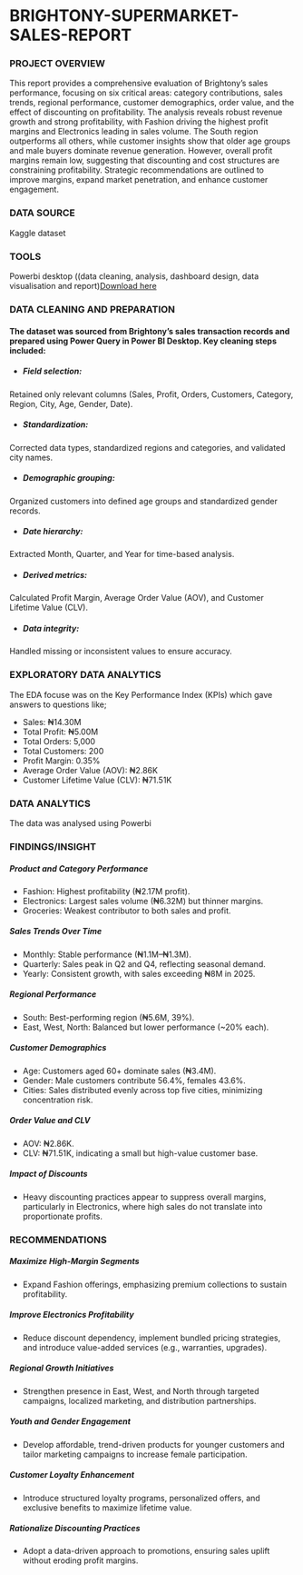 # BRIGHTONY-SUPERMARKET-SALES-REPORT

### PROJECT OVERVIEW

This report provides a comprehensive evaluation of Brightony’s sales performance, focusing on six critical areas: category contributions, sales trends, regional performance, customer demographics, order value, and the effect of discounting on profitability. The analysis reveals robust revenue growth and strong profitability, with Fashion driving the highest profit margins and Electronics leading in sales volume. The South region outperforms all others, while customer insights show that older age groups and male buyers dominate revenue generation. However, overall profit margins remain low, suggesting that discounting and cost structures are constraining profitability. Strategic recommendations are outlined to improve margins, expand market penetration, and enhance customer engagement.

### DATA SOURCE

Kaggle dataset

### TOOLS

Powerbi desktop ((data cleaning, analysis, dashboard design, data visualisation and report)[Download here](https//powerbi.com)

### DATA CLEANING AND PREPARATION

#### The dataset was sourced from Brightony’s sales transaction records and prepared using Power Query in Power BI Desktop. Key cleaning steps included:

- ##### Field selection:
Retained only relevant columns (Sales, Profit, Orders, Customers, Category, Region, City, Age, Gender, Date).

- ##### Standardization: 
Corrected data types, standardized regions and categories, and validated city names.

- ##### Demographic grouping: 
Organized customers into defined age groups and standardized gender records.

- ##### Date hierarchy: 
Extracted Month, Quarter, and Year for time-based analysis.

- ##### Derived metrics:
Calculated Profit Margin, Average Order Value (AOV), and Customer Lifetime Value (CLV).

- ##### Data integrity:
Handled missing or inconsistent values to ensure accuracy.

### EXPLORATORY DATA ANALYTICS

The EDA focuse was on the Key Performance Index (KPIs) which gave answers to questions like;
- Sales: ₦14.30M
- Total Profit: ₦5.00M
- Total Orders: 5,000
- Total Customers: 200
- Profit Margin: 0.35%
- Average Order Value (AOV): ₦2.86K
- Customer Lifetime Value (CLV): ₦71.51K

### DATA ANALYTICS
The data was analysed using Powerbi

  ### FINDINGS/INSIGHT

##### Product and Category Performance
- Fashion: Highest profitability (₦2.17M profit).
- Electronics: Largest sales volume (₦6.32M) but thinner margins.
- Groceries: Weakest contributor to both sales and profit.
##### Sales Trends Over Time
- Monthly: Stable performance (₦1.1M–₦1.3M).
- Quarterly: Sales peak in Q2 and Q4, reflecting seasonal demand.
- Yearly: Consistent growth, with sales exceeding ₦8M in 2025.
##### Regional Performance
- South: Best-performing region (₦5.6M, 39%).
- East, West, North: Balanced but lower performance (~20% each).
##### Customer Demographics
- Age: Customers aged 60+ dominate sales (₦3.4M).
- Gender: Male customers contribute 56.4%, females 43.6%.
- Cities: Sales distributed evenly across top five cities, minimizing concentration risk.
##### Order Value and CLV
- AOV: ₦2.86K.
- CLV: ₦71.51K, indicating a small but high-value customer base.
##### Impact of Discounts
- Heavy discounting practices appear to suppress overall margins, particularly in Electronics, where high sales do not translate into proportionate profits.

### RECOMMENDATIONS
##### Maximize High-Margin Segments
- Expand Fashion offerings, emphasizing premium collections to sustain profitability.
##### Improve Electronics Profitability
- Reduce discount dependency, implement bundled pricing strategies, and introduce value-added services (e.g., warranties, upgrades).
##### Regional Growth Initiatives
- Strengthen presence in East, West, and North through targeted campaigns, localized marketing, and distribution partnerships.
##### Youth and Gender Engagement
- Develop affordable, trend-driven products for younger customers and tailor marketing campaigns to increase female participation.
##### Customer Loyalty Enhancement
- Introduce structured loyalty programs, personalized offers, and exclusive benefits to maximize lifetime value.
##### Rationalize Discounting Practices
- Adopt a data-driven approach to promotions, ensuring sales uplift without eroding profit margins.


